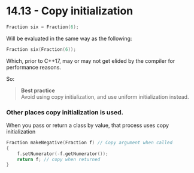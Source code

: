 # 14.13 - Copy initialization

```c++
Fraction six = Fraction(6);
```

Will be evaluated in the same way as the following:

```c++
Fraction six(Fraction(6));
```

Which, prior to C++17, may or may not get elided by the compiler for performance reasons.

So:

> **Best practice**<br>
> Avoid using copy initialization, and use uniform initialization instead.

### Other places copy initialization is used.
When you pass or return a class by value, that process uses copy initialization

```c++
Fraction makeNegative(Fraction f) // Copy argument when called
{
    f.setNumerator(-f.getNumerator());
    return f; // copy when returned
}
```
